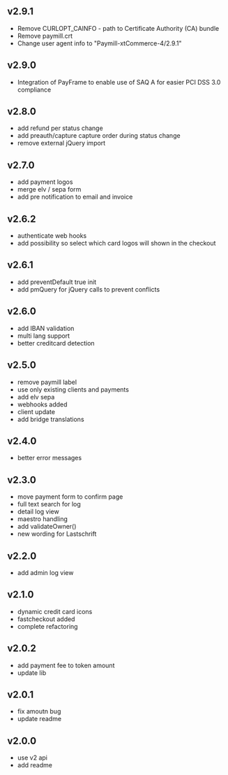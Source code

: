 ## v2.9.1
* Remove CURLOPT_CAINFO - path to Certificate Authority (CA) bundle
* Remove paymill.crt
* Change user agent info to "Paymill-xtCommerce-4/2.9.1"

## v2.9.0
* Integration of PayFrame to enable use of SAQ A for easier PCI DSS 3.0 compliance

## v2.8.0
* add refund per status change
* add preauth/capture capture order during status change
* remove external jQuery import

## v2.7.0
* add payment logos
* merge elv / sepa form
* add pre notification to email and invoice

## v2.6.2
 * authenticate web hooks
 * add possibility so select which card logos will shown in the checkout

## v2.6.1
 * add preventDefault true init
 * add pmQuery for jQuery calls to prevent conflicts

## v2.6.0
 * add IBAN validation
 * multi lang support
 * better creditcard detection

## v2.5.0
 * remove paymill label
 * use only existing clients and payments
 * add elv sepa
 * webhooks added
 * client update
 * add bridge translations

## v2.4.0
 * better error messages

## v2.3.0
 * move payment form to confirm page
 * full text search for log
 * detail log view
 * maestro handling
 * add validateOwner()
 * new wording for Lastschrift

## v2.2.0
 * add admin log view

## v2.1.0
 * dynamic credit card icons
 * fastcheckout added
 * complete refactoring

## v2.0.2
 * add payment fee to token amount
 * update lib

## v2.0.1
 * fix amoutn bug
 * update readme

## v2.0.0
 * use v2 api
 * add readme
